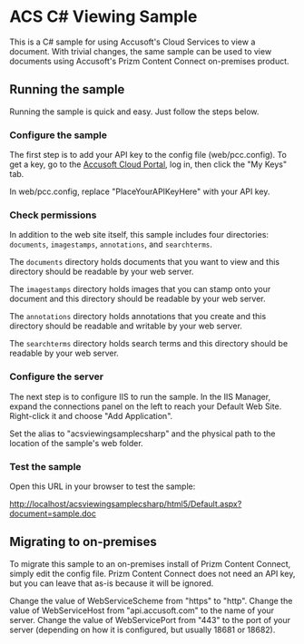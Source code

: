 # ACS C# Viewing Sample

This is a C# sample for using Accusoft's Cloud Services to view a document. With trivial changes, the same sample can be used to view documents using Accusoft's Prizm Content Connect on-premises product.

## Running the sample

Running the sample is quick and easy. Just follow the steps below.

### Configure the sample

The first step is to add your API key to the config file (web/pcc.config). To get a key, go to the [Accusoft Cloud Portal](https://cloudportal.accusoft.com), log in, then click the "My Keys" tab.

In web/pcc.config, replace "PlaceYourAPIKeyHere" with your API key.

### Check permissions

In addition to the web site itself, this sample includes four directories: `documents`, `imagestamps`, `annotations`, and `searchterms`.

The `documents` directory holds documents that you want to view and this directory should be readable by your web server.

The `imagestamps` directory holds images that you can stamp onto your document and this directory should be readable by your web server.

The `annotations` directory holds annotations that you create and this directory should be readable and writable by your web server.

The `searchterms` directory holds search terms and this directory should be readable by your web server.

### Configure the server

The next step is to configure IIS to run the sample. In the IIS Manager, expand the connections panel on the left to reach your Default Web Site. Right-click it and choose "Add Application".

Set the alias to "acsviewingsamplecsharp" and the physical path to the location of the sample's web folder.

### Test the sample

Open this URL in your browser to test the sample:

[http://localhost/acsviewingsamplecsharp/html5/Default.aspx?document=sample.doc](http://localhost/acsviewingsamplecsharp/html5/Default.aspx?document=sample.doc)

## Migrating to on-premises

To migrate this sample to an on-premises install of Prizm Content Connect, simply edit the config file. Prizm Content Connect does not need an API key, but you can leave that as-is because it will be ignored.

Change the value of WebServiceScheme from "https" to "http".
Change the value of WebServiceHost from "api.accusoft.com" to the name of your server.
Change the value of WebServicePort from "443" to the port of your server (depending on how it is configured, but usually 18681 or 18682).

